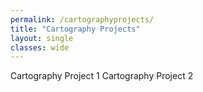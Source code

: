 ```yaml
---
permalink: /cartographyprojects/
title: "Cartography Projects"
layout: single
classes: wide
---
```


Cartography Project 1
Cartography Project 2
